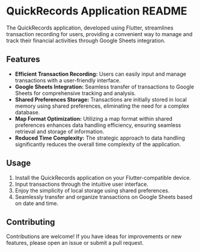 # QuickRecords Application README

The QuickRecords application, developed using Flutter, streamlines transaction recording for users, providing a convenient way to manage and track their financial activities through Google Sheets integration.

## Features

- **Efficient Transaction Recording:** Users can easily input and manage transactions with a user-friendly interface.
- **Google Sheets Integration:** Seamless transfer of transactions to Google Sheets for comprehensive tracking and analysis.
- **Shared Preferences Storage:** Transactions are initially stored in local memory using shared preferences, eliminating the need for a complex database.
- **Map Format Optimization:** Utilizing a map format within shared preferences enhances data handling efficiency, ensuring seamless retrieval and storage of information.
- **Reduced Time Complexity:** The strategic approach to data handling significantly reduces the overall time complexity of the application.

## Usage

1. Install the QuickRecords application on your Flutter-compatible device.
2. Input transactions through the intuitive user interface.
3. Enjoy the simplicity of local storage using shared preferences.
4. Seamlessly transfer and organize transactions on Google Sheets based on date and time.

## Contributing

Contributions are welcome! If you have ideas for improvements or new features, please open an issue or submit a pull request.
